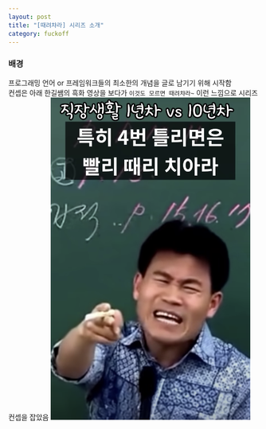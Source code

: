 ```yaml
---
layout: post
title: "[때려챠라] 시리즈 소개"
category: fuckoff
---
```


### 배경
프로그래밍 언어 or 프레임워크들의 최소한의 개념을 글로 남기기 위해 시작함<Br>
컨셉은 아래 한길쌤의 흑화 영상을 보다가 `이것도 모르면 때려챠라~` 이런 느낌으로 시리즈 컨셉을 잡았음
![HIT_IT](/assets/images/hangil-hit-it.png)  

